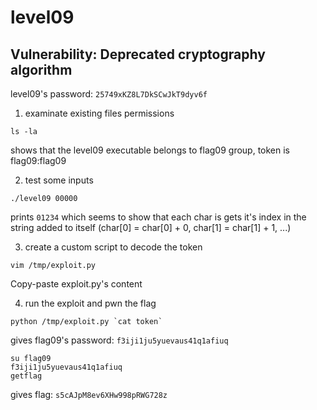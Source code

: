 # level09

## Vulnerability: Deprecated cryptography algorithm 

level09's password: `25749xKZ8L7DkSCwJkT9dyv6f`

1. examinate existing files permissions

```shell
ls -la
```

shows that the level09 executable belongs to flag09 group, token is flag09:flag09

2. test some inputs

```shell
./level09 00000
```

prints `01234` which seems to show that each char is  gets it's index in the string added to itself (char[0] = char[0] + 0, char[1] = char[1] + 1, ...)

3. create a custom script to decode the token

```shell
vim /tmp/exploit.py
```

Copy-paste exploit.py's content

4. run the exploit and pwn the flag

```shell
python /tmp/exploit.py `cat token`
```

gives flag09's password: `f3iji1ju5yuevaus41q1afiuq`

```shell
su flag09
f3iji1ju5yuevaus41q1afiuq
getflag
```

gives flag: `s5cAJpM8ev6XHw998pRWG728z`
